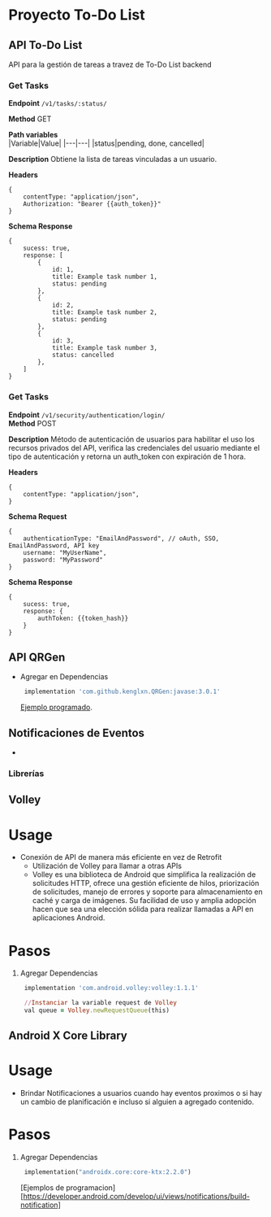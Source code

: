 # Proyecto To-Do List

## API To-Do List
API para la gestión de tareas a travez de To-Do List backend 

### Get Tasks

**Endpoint** ```/v1/tasks/:status/```  

**Method** GET  

**Path variables**  
|Variable|Value|
|---|---|
|status|pending, done, cancelled|

**Description**
Obtiene la lista de tareas vinculadas a un usuario.

**Headers**
```
{
    contentType: "application/json",
    Authorization: "Bearer {{auth_token}}"
}
```

**Schema Response**
```
{
    sucess: true,
    response: [
        {
            id: 1,
            title: Example task number 1,
            status: pending
        },
        {
            id: 2,
            title: Example task number 2,
            status: pending
        },
        {
            id: 3,
            title: Example task number 3,
            status: cancelled
        },
    ]
}
```

### Get Tasks

**Endpoint** ```/v1/security/authentication/login/```  
**Method** POST  

**Description**
Método de autenticación de usuarios para habilitar el uso los recursos privados del API, verifica las credenciales del usuario mediante el tipo de autenticación y retorna un auth_token con expiración de 1 hora.  

**Headers**
```
{
    contentType: "application/json",
}
```

**Schema Request**
```
{
    authenticationType: "EmailAndPassword", // oAuth, SSO, EmailAndPassword, API key
    username: "MyUserName",
    password: "MyPassword"
}
```

**Schema Response**
```
{
    sucess: true,
    response: {
        authToken: {{token_hash}} 
    }
}
```

## API QRGen
- Agregar en Dependencias 
    ```ruby
     implementation 'com.github.kenglxn.QRGen:javase:3.0.1'
     ```

     [Ejemplo programado](https://github.com/kenglxn/QRGen#usage).


## Notificaciones de Eventos

- 

### **Librerías**


## Volley
 # Usage
- Conexión de API de manera más eficiente en vez de Retrofit
    - Utilización de Volley para llamar a otras APIs
    -  Volley es una biblioteca de Android que simplifica la realización de solicitudes HTTP, ofrece una gestión eficiente de hilos,        priorización de solicitudes, manejo de errores y soporte para almacenamiento en caché y carga de imágenes. Su facilidad de uso y amplia adopción hacen que sea una elección sólida para realizar llamadas a API en aplicaciones Android.

# Pasos 

1. Agregar Dependencias
    ```ruby
     implementation 'com.android.volley:volley:1.1.1'

     //Instanciar la variable request de Volley
     val queue = Volley.newRequestQueue(this)
     ```


## Android X Core Library
 # Usage
- Brindar Notificaciones a usuarios cuando hay eventos proximos o si hay un cambio de planificación e incluso si alguien a agregado contenido.

# Pasos 

1. Agregar Dependencias
    ```ruby
     implementation("androidx.core:core-ktx:2.2.0")
     ```

     [Ejemplos de programacion][https://developer.android.com/develop/ui/views/notifications/build-notification] 

